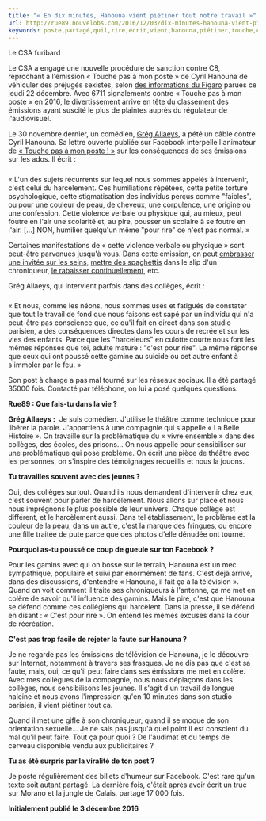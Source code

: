 ```yaml
---
title: "« En dix minutes, Hanouna vient piétiner tout notre travail »"
url: http://rue89.nouvelobs.com/2016/12/03/dix-minutes-hanouna-vient-pietiner-tout-travail-265812
keywords: poste,partagé,quil,rire,écrit,vient,hanouna,piétiner,touche,collèges,minutes,cest,travail,émissions
---
```

Le CSA furibard

Le CSA a engagé une nouvelle procédure de sanction contre C8, reprochant à l\'émission « Touche pas à mon poste » de Cyril Hanouna de véhiculer des préjugés sexistes, selon [des informations du Figaro](http://www.lefigaro.fr/medias/2016/12/22/20004-20161222ARTFIG00201-affaire-hanouna-vivendi-risque-une-amende-pouvant-aller-jusqu-a-320-millions-d-euros.php) parues ce jeudi 22 décembre. Avec 6711 signalements contre « Touche pas à mon poste » en 2016, le divertissement arrive en tête du classement des émissions ayant suscité le plus de plaintes auprès du régulateur de l\'audiovisuel.

Le 30 novembre dernier, un comédien, [Grég Allaeys](https://www.facebook.com/gregallaeys), a pété un câble contre Cyril Hanouna. Sa lettre ouverte publiée sur Facebook interpelle l'animateur de [« Touche pas à mon poste ! »](https://fr.wikipedia.org/wiki/Touche_pas_%C3%A0_mon_poste_!) sur les conséquences de ses émissions sur les ados. Il écrit :

##### 

« L'un des sujets récurrents sur lequel nous sommes appelés à intervenir, c'est celui du harcèlement. Ces humiliations répétées, cette petite torture psychologique, cette stigmatisation des individus perçus comme "faibles", ou pour une couleur de peau, de cheveux, une corpulence, une origine ou une confession. Cette violence verbale ou physique qui, au mieux, peut foutre en l'air une scolarité et, au pire, pousser un scolaire à se foutre en l'air. \[\...\] NON, humilier quelqu'un même "pour rire" ce n'est pas normal. »

Certaines manifestations de « cette violence verbale ou physique » sont peut-être parvenues jusqu'à vous. Dans cette émission, on peut [embrasser une invitée sur les seins](http://www.huffingtonpost.fr/2016/10/17/soraya-riffy-tpmp-jean-michel-maire/), [mettre des spaghettis](http://www.huffingtonpost.fr/2016/09/28/cyril-hanouna-rabaisse-a-nouveau-matthieu-delormeau-dans-tpmp-l/) dans le slip d'un chroniqueur, [le rabaisser continuellement](http://www.huffingtonpost.fr/2016/09/28/cyril-hanouna-rabaisse-a-nouveau-matthieu-delormeau-dans-tpmp-l/), etc.

Grég Allaeys, qui intervient parfois dans des collèges, écrit :

##### 

« Et nous, comme les néons, nous sommes usés et fatigués de constater que tout le travail de fond que nous faisons est sapé par un individu qui n'a peut-être pas conscience que, ce qu'il fait en direct dans son studio parisien, a des conséquences directes dans les cours de recrée et sur les vies des enfants. Parce que les "harceleurs" en culotte courte nous font les mêmes réponses que toi, adulte mature : "c'est pour rire". La même réponse que ceux qui ont poussé cette gamine au suicide ou cet autre enfant à s'immoler par le feu. »

Son post à charge a pas mal tourné sur les réseaux sociaux. Il a été partagé 35000 fois. Contacté par téléphone, on lui a posé quelques questions.

**Rue89 : Que fais-tu dans la vie ?**

**Grég Allaeys :**  Je suis comédien. J'utilise le théâtre comme technique pour libérer la parole. J'appartiens à une compagnie qui s'appelle « La Belle Histoire ». On travaille sur la problématique du « vivre ensemble » dans des collèges, des écoles, des prisons\... On nous appelle pour sensibiliser sur une problématique qui pose problème. On écrit une pièce de théâtre avec les personnes, on s'inspire des témoignages recueillis et nous la jouons.

**Tu travailles souvent avec des jeunes ?**

Oui, des collèges surtout. Quand ils nous demandent d'intervenir chez eux, c'est souvent pour parler de harcèlement. Nous allons sur place et nous nous imprégnons le plus possible de leur univers. Chaque collège est différent, et le harcèlement aussi. Dans tel établissement, le problème est la couleur de la peau, dans un autre, c'est la marque des fringues, ou encore une fille traitée de pute parce que des photos d'elle dénudée ont tourné.

**Pourquoi as-tu poussé ce coup de gueule sur ton Facebook ?**

Pour les gamins avec qui on bosse sur le terrain, Hanouna est un mec sympathique, populaire et suivi par énormément de fans. C'est déjà arrivé, dans des discussions, d'entendre « Hanouna, il fait ça à la télévision ». Quand on voit comment il traite ses chroniqueurs à l'antenne, ça me met en colère de savoir qu'il influence des gamins. Mais le pire, c'est que Hanouna se défend comme ces collégiens qui harcèlent. Dans la presse, il se défend en disant : « C'est pour rire ». On entend les mêmes excuses dans la cour de récréation.

**C'est pas trop facile de rejeter la faute sur Hanouna ?**

Je ne regarde pas les émissions de télévision de Hanouna, je le découvre sur Internet, notamment à travers ses frasques. Je ne dis pas que c'est sa faute, mais, oui, ce qu'il peut faire dans ses émissions me met en colère. Avec mes collègues de la compagnie, nous nous déplaçons dans les collèges, nous sensibilisons les jeunes. Il s'agit d'un travail de longue haleine et nous avons l'impression qu'en 10 minutes dans son studio parisien, il vient piétiner tout ça.

Quand il met une gifle à son chroniqueur, quand il se moque de son orientation sexuelle\... Je ne sais pas jusqu'à quel point il est conscient du mal qu'il peut faire. Tout ça pour quoi ? De l'audimat et du temps de cerveau disponible vendu aux publicitaires ?

**Tu as été surpris par la viralité de ton post ?**

Je poste régulièrement des billets d'humeur sur Facebook. C'est rare qu'un texte soit autant partagé. La dernière fois, c'était après avoir écrit un truc sur Morano et la jungle de Calais, partagé 17 000 fois.

**Initialement publié le 3 décembre 2016**

